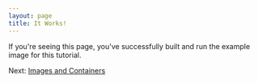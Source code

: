 ```yaml
---
layout: page
title: It Works!
---
```


If you're seeing this page, you've successfully built and run the example
image for this tutorial.

Next: [Images and Containers](tutorial/images-and-containers/)

